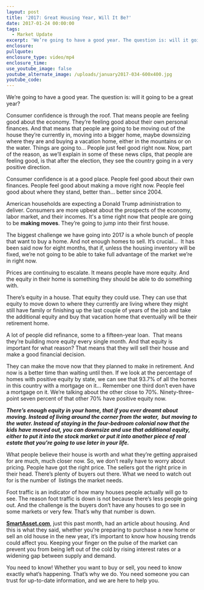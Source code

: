 ```yaml
---
layout: post
title: '2017: Great Housing Year, Will It Be?'
date: 2017-01-24 00:00:00
tags:
  - Market Update
excerpt: 'We’re going to have a good year. The question is: will it going to be a great year?'
enclosure:
pullquote:
enclosure_type: video/mp4
enclosure_time:
use_youtube_image: false
youtube_alternate_image: /uploads/january2017-034-600x400.jpg
youtube_code:
---
```



We’re going to have a good year. The question is: will it going to be a great year?

Consumer confidence is through the roof. That means people are feeling good about the economy. They’re feeling good about their own personal finances. And that means that people are going to be moving out of the house they’re currently in, moving into a bigger home, maybe downsizing where they are and buying a vacation home, either in the mountains or on the water. Things are going to… People just feel good right now. Now, part of the reason, as we’ll explain in some of these news clips, that people are feeling good, is that after the election, they see the country going in a very positive direction.

Consumer confidence is at a good place. People feel good about their own finances. People feel good about making a move right now. People feel good about where they stand, better than… better since 2004.

American households are expecting a Donald Trump administration to deliver. Consumers are more upbeat about the prospects of the economy, labor market, and their incomes. It's a time right now that people are going to be **making moves**. They’re going to jump into their first house.

The biggest challenge we have going into 2017 is a whole bunch of people that want to buy a home. And not enough homes to sell. It’s crucial… &nbsp;It has been said now for eight months, that if, unless the housing inventory will be fixed, we’re not going to be able to take full advantage of the market we’re in right now.

Prices are continuing to escalate. It means people have more equity. And the equity in their home is something they should be able to do something with.

There’s equity in a house. That equity they could use. They can use that equity to move down to where they currently are living where they might still have family or finishing up the last couple of years of the job and take the additional equity and buy that vacation home that eventually will be their retirement home.

A lot of people did refinance, some to a fifteen-year loan. &nbsp;That means they’re building more equity every single month. And that equity is important for what reason? That means that they will sell their house and make a good financial decision.

They can make the move now that they planned to make in retirement. And now is a better time than waiting until then. If we look at the percentage of homes with positive equity by state, we can see that 93.7% of all the homes in this country with a mortgage on it… Remember one third don’t even have a mortgage on it. We’re talking about the other close to 70%. Ninety-three-point seven percent of that other 70% have positive equity now.

***There’s enough equity in your home, that if you ever dreamt about moving. Instead of living around the corner from the water, &nbsp;but moving to the water. Instead of staying in the four-bedroom colonial now that the kids have moved out, you can downsize and use that additional equity, either to put it into the stock market or put it into another piece of real estate that you're going to use later in your life.***

What people believe their house is worth and what they’re getting appraised for are much, much closer now. So, we don’t really have to worry about pricing. People have got the right price. The sellers got the right price in their head. There’s plenty of buyers out there. What we need to watch out for is the number of &nbsp;listings the market needs.

Foot traffic is an indicator of how many houses people actually will go to see. The reason foot traffic is down is not because there’s less people going out. And the challenge is the buyers don’t have any houses to go see in some markets or very few. That’s why that number is down.

**[SmartAsset.com](https://smartasset.com/mortgage/real-estate-trends-2017)**, just this past month, had an article about housing. And this is what they said, whether you’re preparing to purchase a new home or sell an old house in the new year, it’s important to know how housing trends could affect you. Keeping your finger on the pulse of the market can prevent you from being left out of the cold by rising interest rates or a widening gap between supply and demand.

You need to know! Whether you want to buy or sell, you need to know exactly what’s happening. That’s why we do. You need someone you can trust for up-to-date information, and we are here to help you.